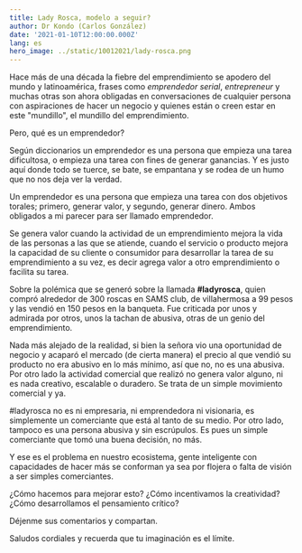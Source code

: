 ```yaml
---
title: Lady Rosca, modelo a seguir?
author: Dr Kondo (Carlos González)
date: '2021-01-10T12:00:00.000Z'
lang: es
hero_image: ../static/10012021/lady-rosca.png
---
```


Hace más de una década la fiebre del emprendimiento se apodero del mundo y latinoamérica, frases como *emprendedor serial*, *entrepreneur* y muchas otras son ahora obligadas en conversaciones de cualquier persona con aspiraciones de hacer un negocio y quienes están o creen estar en este "mundillo", el mundillo del emprendimiento.

Pero, qué es un emprendedor?

Según diccionarios un emprendedor es una persona que empieza una tarea dificultosa, o empieza una tarea con fines de generar ganancias. Y es justo aquí donde todo se tuerce, se bate, se empantana y se rodea de un humo que no nos deja ver la verdad.

Un emprendedor es una persona que empieza una tarea con dos objetivos torales; primero, generar valor, y segundo, generar dinero. Ambos obligados a mi parecer para ser llamado emprendedor.

Se genera valor cuando la actividad de un emprendimiento mejora la vida de las personas a las que se atiende, cuando el servicio o producto mejora la capacidad de su cliente o consumidor para desarrollar la tarea de su emprendimiento a su vez, es decir agrega valor a otro emprendimiento o facilita su tarea.

Sobre la polémica que se generó sobre la llamada **#ladyrosca**, quien compró alrededor de 300 roscas en SAMS club, de villahermosa a 99 pesos y las vendió en 150 pesos en la banqueta. Fue criticada por unos y admirada por otros, unos la tachan de abusiva, otras de un genio del emprendimiento.

Nada más alejado de la realidad, si bien la señora vio una oportunidad de negocio y acaparó el mercado (de cierta manera) el precio al que vendió su producto no era abusivo en lo más mínimo, así que no, no es una abusiva. Por otro lado la actividad comercial que realizó no genera valor alguno, ni es nada creativo, escalable o duradero. Se trata de un simple movimiento comercial y ya.

#ladyrosca no es ni empresaria, ni emprendedora ni visionaria, es simplemente un comerciante que está al tanto de su medio. Por otro lado, tampoco es una persona abusiva y sin escrúpulos. Es pues un simple comerciante que tomó una buena decisión, no más.

Y ese es el problema en nuestro ecosistema, gente inteligente con capacidades de hacer más se conforman ya sea por flojera o falta de visión a ser simples comerciantes.

¿Cómo hacemos para mejorar esto?
¿Cómo incentivamos la creatividad?
¿Cómo desarrollamos el pensamiento crítico?

Déjenme sus comentarios y compartan.

Saludos cordiales y recuerda que tu imaginación es el límite.


